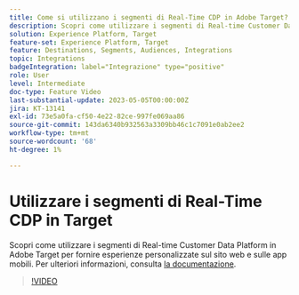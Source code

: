 ```yaml
---
title: Come si utilizzano i segmenti di Real-Time CDP in Adobe Target?
description: Scopri come utilizzare i segmenti di Real-time Customer Data Platform in Adobe Target per fornire esperienze personalizzate sul sito web e sulle app mobili.
solution: Experience Platform, Target
feature-set: Experience Platform, Target
feature: Destinations, Segments, Audiences, Integrations
topic: Integrations
badgeIntegration: label="Integrazione" type="positive"
role: User
level: Intermediate
doc-type: Feature Video
last-substantial-update: 2023-05-05T00:00:00Z
jira: KT-13141
exl-id: 73e5a0fa-cf50-4e22-82ce-997fe069aa86
source-git-commit: 143da6340b932563a3309bb46c1c7091e0ab2ee2
workflow-type: tm+mt
source-wordcount: '68'
ht-degree: 1%

---
```


# Utilizzare i segmenti di Real-Time CDP in Target

Scopri come utilizzare i segmenti di Real-time Customer Data Platform in Adobe Target per fornire esperienze personalizzate sul sito web e sulle app mobili. Per ulteriori informazioni, consulta [la documentazione](https://experienceleague.adobe.com/docs/target/using/integrate/integrating-with-rtcdp.html).

>[!VIDEO](https://video.tv.adobe.com/v/3419149/?learn=on)
